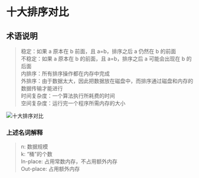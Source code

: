 # 十大排序对比

## 术语说明

> 稳定：如果 a 原本在 b 前面，且 a=b，排序之后 a 仍然在 b 的前面 <br>
> 不稳定：如果 a 原本在 b 的前面，且 a=b，排序之后 a 可能会出现在 b 的后面<br>
> 内排序：所有排序操作都在内存中完成<br>
> 外排序：由于数据太大，因此把数据放在磁盘中，而排序通过磁盘和内存的数据传输才能进行<br>
> 时间复杂度：一个算法执行所耗费的时间<br>
> 空间复杂度：运行完一个程序所需内存的大小<br>

![十大排序对比](https://imgconvert.csdnimg.cn/aHR0cHM6Ly91c2VyLWdvbGQtY2RuLnhpdHUuaW8vMjAxNi8xMS8yOS80YWJkZTE3NDg4MTdkN2YzNWYyYmY4YjZhMDU4YWE0MA)

### 上述名词解释

> n: 数据规模<br>
> k: “桶”的个数<br>
> In-place: 占用常数内存，不占用额外内存<br>
> Out-place: 占用额外内存<br>
